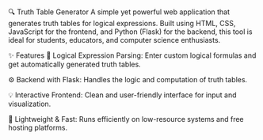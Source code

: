 🔍 Truth Table Generator
A simple yet powerful web application that generates truth tables for logical expressions. Built using HTML, CSS, JavaScript for the frontend, and Python (Flask) for the backend, this tool is ideal for students, educators, and computer science enthusiasts.


✨ Features
🧠 Logical Expression Parsing: Enter custom logical formulas and get automatically generated truth tables.

⚙️ Backend with Flask: Handles the logic and computation of truth tables.

💡 Interactive Frontend: Clean and user-friendly interface for input and visualization.

🚀 Lightweight & Fast: Runs efficiently on low-resource systems and free hosting platforms.
